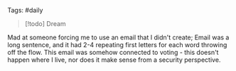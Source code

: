 Tags: #daily 

>[!todo] Dream

Mad at someone forcing me to use an email that I didn't create; Email was a long sentence, and it had 2-4 repeating first letters for each word throwing off the flow. This email was somehow connected to voting - this doesn't happen where I live, nor does it make sense from a security perspective.




